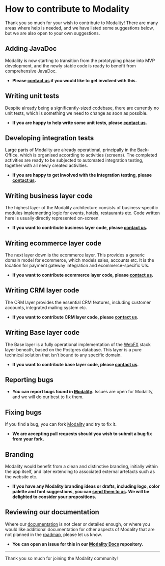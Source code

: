 # How to contribute to Modality

Thank you so much for your wish to contribute to Modality! There are many areas where help is needed, and we have listed some suggestions below, but we are also open to your own suggestions.


## Adding JavaDoc

Modality is now starting to transition from the prototyping phase into MVP development, and the newly stable code is ready to benefit from comprehensive JavaDoc.

- **Please [contact us][modality-contactus] if you would like to get involved with this.**


## Writing unit tests

Despite already being a significantly-sized codebase, there are currently no unit tests, which is something we need to change as soon as possible.

- **If you are happy to help write some unit tests, please [contact us][modality-contactus].**


## Developing integration tests

Large parts of Modality are already operational, principally in the Back-Office, which is organised according to activities (screens). The completed activities are ready to be subjected to automated integration testing, together with all newly created activities.

- **If you are happy to get involved with the integration testing, please [contact us][modality-contactus].**


## Writing business layer code

The highest layer of the Modality architecture consists of business-specific modules implementing logic for events, hotels, restaurants etc. Code written here is usually directly represented on-screen.

- **If you want to contribute business layer code, please [contact us][modality-contactus].**


## Writing ecommerce layer code

The next layer down is the ecommerce layer. This provides a generic domain model for ecommerce, which models sales, accounts etc. It is the location for payment gateway integration and ecommerce-specific UIs.

- **If you want to contribute ecommerce layer code, please [contact us][modality-contactus].**


## Writing CRM layer code

The CRM layer provides the essential CRM features, including customer accounts, integrated mailing system etc.

- **If you want to contribute CRM layer code, please [contact us][modality-contactus].**


## Writing Base layer code

The Base layer is a fully operational implementation of the [WebFX](https://webfx.dev) stack layer beneath, based on the Postgres database. This layer is a pure technical solution that isn’t bound to any specific domain.

- **If you want to contribute base layer code, please [contact us][modality-contactus].**


## Reporting bugs

- **You can report bugs found in [Modality][modality-repo].** Issues are open for Modality, and we will do our best to fix them.


## Fixing bugs

If you find a bug, you can fork [Modality][modality-repo] and try to fix it.

- **We are accepting pull requests should you wish to submit a bug fix from your fork.**


## Branding

Modality would benefit from a clean and distinctive branding, initially within the app itself, and later extending to associated external artefacts such as the website etc.

- **If you have any Modality branding ideas or drafts, including logo, color palette and font suggestions, you can [send them to us][modality-contactus]. We will be delighted to consider your propositions.**


## Reviewing our documentation

Where our [documentation](https://docs.modality-project.org) is not clear or detailed enough, or where you would like additional documentation for other aspects of Modality that are not planned in the [roadmap](ROADMAP.md), please let us know.

- **You can open an issue for this in our [Modality Docs](https://github.com/webfx-project/modality-docs) repository.**


***


Thank you so much for joining the Modality community!

[modality-repo]: https://github.com/mongoose-project/modality
[modality-contactus]: mailto:maintainer@modality-project.org
